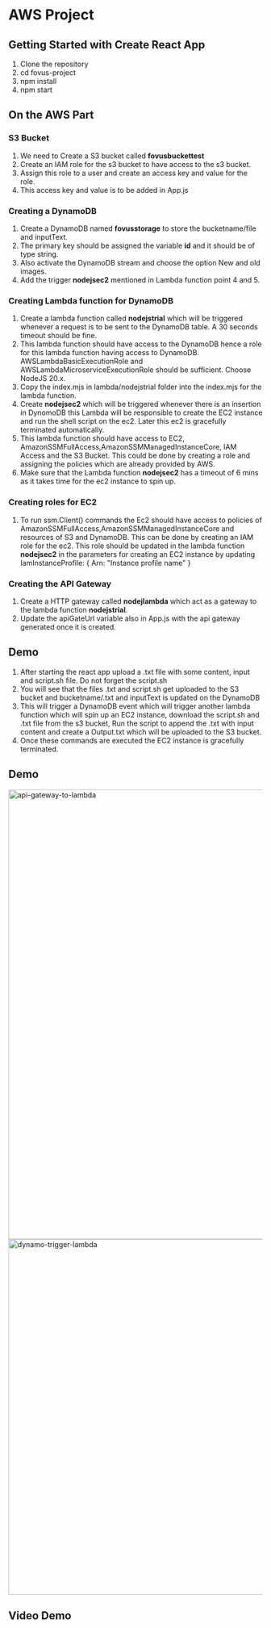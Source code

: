 # AWS Project
## Getting Started with Create React App

1. Clone the repository
2. cd fovus-project
3. npm install
4. npm start

## On the AWS Part
### S3 Bucket
1. We need to Create a S3 bucket called **fovusbuckettest**
2. Create an IAM role for the s3 bucket to have access to the s3 bucket.
3. Assign this role to a user and create an access key and value for the role.
4. This access key and value is to be added in App.js

### Creating a DynamoDB
1. Create a DynamoDB named **fovusstorage** to store the bucketname/file and inputText.
2. The primary key should be assigned the variable **id** and it should be of type string.
3. Also activate the DynamoDB stream and choose the option New and old images.
4. Add the trigger **nodejsec2** mentioned in Lambda function point 4 and 5.

### Creating Lambda function for DynamoDB
1. Create a lambda function called **nodejstrial** which will be triggered whenever a request is to be sent to the DynamoDB table. A 30 seconds timeout should be fine.
2. This lambda function should have access to the DynamoDB hence a role for this lambda function having access to DynamoDB. AWSLambdaBasicExecutionRole and AWSLambdaMicroserviceExecutionRole should be sufficient. Choose NodeJS 20.x.
3. Copy the index.mjs in lambda/nodejstrial folder into the index.mjs for the lambda function.
4. Create **nodejsec2** which will be triggered whenever there is an insertion in DynomoDB this Lambda will be responsible to create the EC2 instance and run the shell script on the ec2. Later this ec2 is gracefully terminated automatically.
5. This lambda function should have access to EC2, AmazonSSMFullAccess,AmazonSSMManagedInstanceCore, IAM Access and the S3 Bucket. This could be done by creating a role and assigning the policies which are already provided by AWS.
6. Make sure that the Lambda function **nodejsec2** has a timeout of 6 mins as it takes time for the ec2 instance to spin up.

### Creating roles for EC2
1. To run ssm.Client() commands the Ec2 should have access to policies of AmazonSSMFullAccess,AmazonSSMManagedInstanceCore and resources of S3 and DynamoDB. This can be done by creating an IAM role for the ec2. This role should be updated in the lambda function **nodejsec2** in the parameters for creating an EC2 instance by updating
   IamInstanceProfile: {
                Arn: "Instance profile name"
             }


### Creating the API Gateway
1. Create a HTTP gateway called **nodejlambda** which act as a gateway to the lambda function **nodejstrial**.
2. Update the apiGateUrl variable also in App.js with the api gateway generated once it is created.

## Demo
1. After starting the react app upload a .txt file with some content, input and script.sh file. Do not forget the script.sh
2. You will see that the files .txt and script.sh get uploaded to the S3 bucket and bucketname/.txt and inputText is updated on the DynamoDB
3. This will trigger a DynamoDB event which will trigger another lambda function which will spin up an EC2 instance, download the script.sh and .txt file from the s3 bucket, Run the script to append the .txt with input content and create a Output.txt which will be uploaded to the S3 bucket.
4. Once these commands are executed the EC2 instance is gracefully terminated.

## Demo
<img width="891" alt="api-gateway-to-lambda" src="https://github.com/adichaloo/fovus-project/assets/46870107/6e2850c7-54ac-4fe2-8535-820dff7d50fa">

<img width="705" alt="dynamo-trigger-lambda" src="https://github.com/adichaloo/fovus-project/assets/46870107/178207a3-4083-4a12-b904-894a5264ec4c">

## Video Demo




